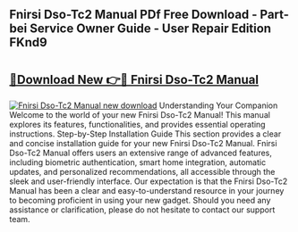 ## Fnirsi Dso-Tc2 Manual PDf Free Download - Part-bei Service Owner Guide - User Repair Edition FKnd9

# <h2><a href="http://bc25828.oget.top/?id=Fnirsi+Dso-Tc2+Manual">🔗Download New 👉🔴 Fnirsi Dso-Tc2 Manual</a></h2>

[![Fnirsi Dso-Tc2 Manual new download](https://i.imgur.com/5g1atiW.png)](http://bc25828.oget.top/?id=Fnirsi+Dso-Tc2+Manual)
Understanding Your Companion Welcome to the world of your new Fnirsi Dso-Tc2 Manual! This manual explores its features, functionalities, and provides essential operating instructions. Step-by-Step Installation Guide This section provides a clear and concise installation guide for your new Fnirsi Dso-Tc2 Manual. Fnirsi Dso-Tc2 Manual offers users an extensive range of advanced features, including biometric authentication, smart home integration, automatic updates, and personalized recommendations, all accessible through the sleek and user-friendly interface. Our expectation is that the Fnirsi Dso-Tc2 Manual has been a clear and easy-to-understand resource in your journey to becoming proficient in using your new gadget. Should you need any assistance or clarification, please do not hesitate to contact our support team.
